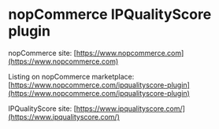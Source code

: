 ﻿nopCommerce IPQualityScore plugin
===========

nopCommerce site: [https://www.nopcommerce.com](https://www.nopcommerce.com)

Listing on nopCommerce marketplace: [https://www.nopcommerce.com/ipqualityscore-plugin](https://www.nopcommerce.com/ipqualityscore-plugin)

IPQualityScore site: [https://www.ipqualityscore.com/](https://www.ipqualityscore.com/)
